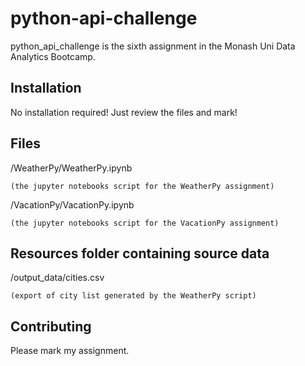 # python-api-challenge

python_api_challenge is the sixth assignment in the Monash Uni Data Analytics Bootcamp.

## Installation
No installation required! Just review the files and mark!

## Files
/WeatherPy/WeatherPy.ipynb

`(the jupyter notebooks script for the WeatherPy assignment)`

/VacationPy/VacationPy.ipynb

`(the jupyter notebooks script for the VacationPy assignment)`    

## Resources folder containing source data
/output_data/cities.csv

`(export of city list generated by the WeatherPy script)`

## Contributing
Please mark my assignment.
